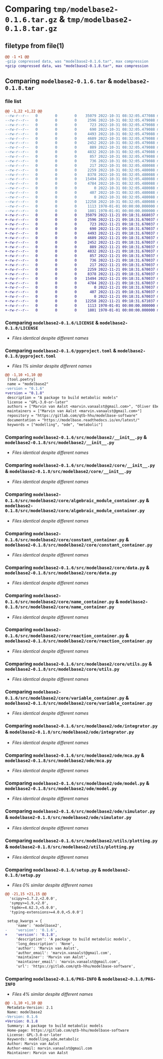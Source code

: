 # Comparing `tmp/modelbase2-0.1.6.tar.gz` & `tmp/modelbase2-0.1.8.tar.gz`

## filetype from file(1)

```diff
@@ -1 +1 @@
-gzip compressed data, was "modelbase2-0.1.6.tar", max compression
+gzip compressed data, was "modelbase2-0.1.8.tar", max compression
```

## Comparing `modelbase2-0.1.6.tar` & `modelbase2-0.1.8.tar`

### file list

```diff
@@ -1,22 +1,22 @@
--rw-r--r--   0        0        0    35079 2022-10-31 08:32:05.477088 modelbase2-0.1.6/LICENSE
--rw-r--r--   0        0        0     2596 2022-10-31 08:32:05.479088 modelbase2-0.1.6/pyproject.toml
--rw-r--r--   0        0        0      723 2022-10-31 08:32:05.479088 modelbase2-0.1.6/src/modelbase2/__init__.py
--rw-r--r--   0        0        0      690 2022-10-31 08:32:05.479088 modelbase2-0.1.6/src/modelbase2/core/__init__.py
--rw-r--r--   0        0        0     4493 2022-10-31 08:32:05.479088 modelbase2-0.1.6/src/modelbase2/core/algebraic_module_container.py
--rw-r--r--   0        0        0     4609 2022-10-31 08:32:05.479088 modelbase2-0.1.6/src/modelbase2/core/constant_container.py
--rw-r--r--   0        0        0     2452 2022-10-31 08:32:05.479088 modelbase2-0.1.6/src/modelbase2/core/data.py
--rw-r--r--   0        0        0      889 2022-10-31 08:32:05.479088 modelbase2-0.1.6/src/modelbase2/core/name_container.py
--rw-r--r--   0        0        0     4832 2022-10-31 08:32:05.479088 modelbase2-0.1.6/src/modelbase2/core/reaction_container.py
--rw-r--r--   0        0        0      857 2022-10-31 08:32:05.479088 modelbase2-0.1.6/src/modelbase2/core/utils.py
--rw-r--r--   0        0        0      736 2022-10-31 08:32:05.479088 modelbase2-0.1.6/src/modelbase2/core/variable_container.py
--rw-r--r--   0        0        0      217 2022-10-31 08:32:05.480088 modelbase2-0.1.6/src/modelbase2/ode/__init__.py
--rw-r--r--   0        0        0     2259 2022-10-31 08:32:05.480088 modelbase2-0.1.6/src/modelbase2/ode/integrator.py
--rw-r--r--   0        0        0     8378 2022-10-31 08:32:05.480088 modelbase2-0.1.6/src/modelbase2/ode/mca.py
--rw-r--r--   0        0        0    15494 2022-10-31 08:32:05.480088 modelbase2-0.1.6/src/modelbase2/ode/model.py
--rw-r--r--   0        0        0     4784 2022-10-31 08:32:05.480088 modelbase2-0.1.6/src/modelbase2/ode/simulator.py
--rw-r--r--   0        0        0        0 2022-10-31 08:32:05.480088 modelbase2-0.1.6/src/modelbase2/py.typed
--rw-r--r--   0        0        0      407 2022-10-31 08:32:05.480088 modelbase2-0.1.6/src/modelbase2/types.py
--rw-r--r--   0        0        0        0 2022-10-31 08:32:05.480088 modelbase2-0.1.6/src/modelbase2/utils/__init__.py
--rw-r--r--   0        0        0    12258 2022-10-31 08:32:05.480088 modelbase2-0.1.6/src/modelbase2/utils/plotting.py
--rw-r--r--   0        0        0     1113 1970-01-01 00:00:00.000000 modelbase2-0.1.6/setup.py
--rw-r--r--   0        0        0     1801 1970-01-01 00:00:00.000000 modelbase2-0.1.6/PKG-INFO
+-rw-r--r--   0        0        0    35079 2022-11-21 09:18:31.668037 modelbase2-0.1.8/LICENSE
+-rw-r--r--   0        0        0     2596 2022-11-21 09:18:31.670037 modelbase2-0.1.8/pyproject.toml
+-rw-r--r--   0        0        0      723 2022-11-21 09:18:31.670037 modelbase2-0.1.8/src/modelbase2/__init__.py
+-rw-r--r--   0        0        0      690 2022-11-21 09:18:31.670037 modelbase2-0.1.8/src/modelbase2/core/__init__.py
+-rw-r--r--   0        0        0     4493 2022-11-21 09:18:31.670037 modelbase2-0.1.8/src/modelbase2/core/algebraic_module_container.py
+-rw-r--r--   0        0        0     4609 2022-11-21 09:18:31.670037 modelbase2-0.1.8/src/modelbase2/core/constant_container.py
+-rw-r--r--   0        0        0     2452 2022-11-21 09:18:31.670037 modelbase2-0.1.8/src/modelbase2/core/data.py
+-rw-r--r--   0        0        0      889 2022-11-21 09:18:31.670037 modelbase2-0.1.8/src/modelbase2/core/name_container.py
+-rw-r--r--   0        0        0     4832 2022-11-21 09:18:31.670037 modelbase2-0.1.8/src/modelbase2/core/reaction_container.py
+-rw-r--r--   0        0        0      857 2022-11-21 09:18:31.670037 modelbase2-0.1.8/src/modelbase2/core/utils.py
+-rw-r--r--   0        0        0      736 2022-11-21 09:18:31.670037 modelbase2-0.1.8/src/modelbase2/core/variable_container.py
+-rw-r--r--   0        0        0      217 2022-11-21 09:18:31.670037 modelbase2-0.1.8/src/modelbase2/ode/__init__.py
+-rw-r--r--   0        0        0     2259 2022-11-21 09:18:31.670037 modelbase2-0.1.8/src/modelbase2/ode/integrator.py
+-rw-r--r--   0        0        0     8378 2022-11-21 09:18:31.670037 modelbase2-0.1.8/src/modelbase2/ode/mca.py
+-rw-r--r--   0        0        0    15494 2022-11-21 09:18:31.670037 modelbase2-0.1.8/src/modelbase2/ode/model.py
+-rw-r--r--   0        0        0     4784 2022-11-21 09:18:31.670037 modelbase2-0.1.8/src/modelbase2/ode/simulator.py
+-rw-r--r--   0        0        0        0 2022-11-21 09:18:31.670037 modelbase2-0.1.8/src/modelbase2/py.typed
+-rw-r--r--   0        0        0      407 2022-11-21 09:18:31.670037 modelbase2-0.1.8/src/modelbase2/types.py
+-rw-r--r--   0        0        0        0 2022-11-21 09:18:31.670037 modelbase2-0.1.8/src/modelbase2/utils/__init__.py
+-rw-r--r--   0        0        0    12258 2022-11-21 09:18:31.671037 modelbase2-0.1.8/src/modelbase2/utils/plotting.py
+-rw-r--r--   0        0        0     1113 1970-01-01 00:00:00.000000 modelbase2-0.1.8/setup.py
+-rw-r--r--   0        0        0     1801 1970-01-01 00:00:00.000000 modelbase2-0.1.8/PKG-INFO
```

### Comparing `modelbase2-0.1.6/LICENSE` & `modelbase2-0.1.8/LICENSE`

 * *Files identical despite different names*

### Comparing `modelbase2-0.1.6/pyproject.toml` & `modelbase2-0.1.8/pyproject.toml`

 * *Files 1% similar despite different names*

```diff
@@ -1,10 +1,10 @@
 [tool.poetry]
 name = "modelbase2"
-version = "0.1.6"
+version = "0.1.8"
 description = "A package to build metabolic models"
 license = "GPL-3.0-or-later"
 authors = ["Marvin van Aalst <marvin.vanaalst@gmail.com>", "Oliver Ebenhöh <oliver.ebenhoeh@hhu.de>"]
 maintainers = ["Marvin van Aalst <marvin.vanaalst@gmail.com>"]
 repository = "https://gitlab.com/qtb-hhu/modelbase-software"
 documentation = "https://modelbase.readthedocs.io/en/latest/"
 keywords = ["modelling", "ode", "metabolic"]
```

### Comparing `modelbase2-0.1.6/src/modelbase2/__init__.py` & `modelbase2-0.1.8/src/modelbase2/__init__.py`

 * *Files identical despite different names*

### Comparing `modelbase2-0.1.6/src/modelbase2/core/__init__.py` & `modelbase2-0.1.8/src/modelbase2/core/__init__.py`

 * *Files identical despite different names*

### Comparing `modelbase2-0.1.6/src/modelbase2/core/algebraic_module_container.py` & `modelbase2-0.1.8/src/modelbase2/core/algebraic_module_container.py`

 * *Files identical despite different names*

### Comparing `modelbase2-0.1.6/src/modelbase2/core/constant_container.py` & `modelbase2-0.1.8/src/modelbase2/core/constant_container.py`

 * *Files identical despite different names*

### Comparing `modelbase2-0.1.6/src/modelbase2/core/data.py` & `modelbase2-0.1.8/src/modelbase2/core/data.py`

 * *Files identical despite different names*

### Comparing `modelbase2-0.1.6/src/modelbase2/core/name_container.py` & `modelbase2-0.1.8/src/modelbase2/core/name_container.py`

 * *Files identical despite different names*

### Comparing `modelbase2-0.1.6/src/modelbase2/core/reaction_container.py` & `modelbase2-0.1.8/src/modelbase2/core/reaction_container.py`

 * *Files identical despite different names*

### Comparing `modelbase2-0.1.6/src/modelbase2/core/utils.py` & `modelbase2-0.1.8/src/modelbase2/core/utils.py`

 * *Files identical despite different names*

### Comparing `modelbase2-0.1.6/src/modelbase2/core/variable_container.py` & `modelbase2-0.1.8/src/modelbase2/core/variable_container.py`

 * *Files identical despite different names*

### Comparing `modelbase2-0.1.6/src/modelbase2/ode/integrator.py` & `modelbase2-0.1.8/src/modelbase2/ode/integrator.py`

 * *Files identical despite different names*

### Comparing `modelbase2-0.1.6/src/modelbase2/ode/mca.py` & `modelbase2-0.1.8/src/modelbase2/ode/mca.py`

 * *Files identical despite different names*

### Comparing `modelbase2-0.1.6/src/modelbase2/ode/model.py` & `modelbase2-0.1.8/src/modelbase2/ode/model.py`

 * *Files identical despite different names*

### Comparing `modelbase2-0.1.6/src/modelbase2/ode/simulator.py` & `modelbase2-0.1.8/src/modelbase2/ode/simulator.py`

 * *Files identical despite different names*

### Comparing `modelbase2-0.1.6/src/modelbase2/utils/plotting.py` & `modelbase2-0.1.8/src/modelbase2/utils/plotting.py`

 * *Files identical despite different names*

### Comparing `modelbase2-0.1.6/setup.py` & `modelbase2-0.1.8/setup.py`

 * *Files 0% similar despite different names*

```diff
@@ -21,15 +21,15 @@
  'scipy>=1.7.2,<2.0.0',
  'sympy>=1.9,<2.0',
  'tqdm>=4.62.3,<5.0.0',
  'typing-extensions>=4.0.0,<5.0.0']
 
 setup_kwargs = {
     'name': 'modelbase2',
-    'version': '0.1.6',
+    'version': '0.1.8',
     'description': 'A package to build metabolic models',
     'long_description': 'None',
     'author': 'Marvin van Aalst',
     'author_email': 'marvin.vanaalst@gmail.com',
     'maintainer': 'Marvin van Aalst',
     'maintainer_email': 'marvin.vanaalst@gmail.com',
     'url': 'https://gitlab.com/qtb-hhu/modelbase-software',
```

### Comparing `modelbase2-0.1.6/PKG-INFO` & `modelbase2-0.1.8/PKG-INFO`

 * *Files 4% similar despite different names*

```diff
@@ -1,10 +1,10 @@
 Metadata-Version: 2.1
 Name: modelbase2
-Version: 0.1.6
+Version: 0.1.8
 Summary: A package to build metabolic models
 Home-page: https://gitlab.com/qtb-hhu/modelbase-software
 License: GPL-3.0-or-later
 Keywords: modelling,ode,metabolic
 Author: Marvin van Aalst
 Author-email: marvin.vanaalst@gmail.com
 Maintainer: Marvin van Aalst
```

